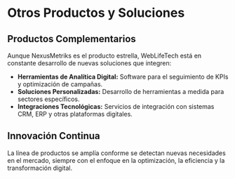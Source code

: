 # Otros Productos y Soluciones

## Productos Complementarios
Aunque NexusMetriks es el producto estrella, WebLifeTech está en constante desarrollo de nuevas soluciones que integren:
- **Herramientas de Analítica Digital:** Software para el seguimiento de KPIs y optimización de campañas.
- **Soluciones Personalizadas:** Desarrollo de herramientas a medida para sectores específicos.
- **Integraciones Tecnológicas:** Servicios de integración con sistemas CRM, ERP y otras plataformas digitales.

## Innovación Continua
La línea de productos se amplía conforme se detectan nuevas necesidades en el mercado, siempre con el enfoque en la optimización, la eficiencia y la transformación digital.
